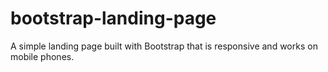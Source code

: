 # bootstrap-landing-page
A simple landing page built with Bootstrap that is responsive and works on mobile phones.
